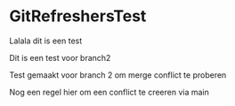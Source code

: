# GitRefreshersTest


Lalala dit is een test

Dit is een test voor branch2

Test gemaakt voor branch 2 om merge conflict te proberen

Nog een regel hier om een conflict te creeren via main

